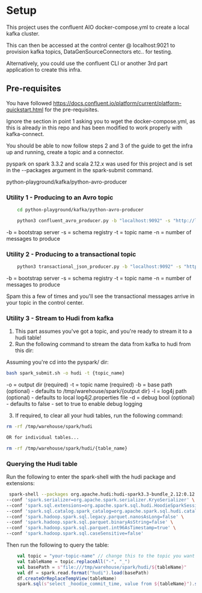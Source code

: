 # Setup

This project uses the confluent AIO docker-compose.yml to create a local kafka cluster.

This can then be accessed at the control center @ localhost:9021 to provision kafka topics, DataGenSourceConnectors etc.. for testing. 

Alternatively, you could use the confluent CLI or another 3rd part application to create this infra.

## Pre-requisites

You have followed https://docs.confluent.io/platform/current/platform-quickstart.html for the pre-requisites.

Ignore the section in point 1 asking you to wget the docker-compose.yml, as this is already in this repo and has been modified to work properly with kafka-connect.

You should be able to now follow steps 2 and 3 of the guide to get the infra up and running, create a topic and a connector.

pyspark on spark 3.3.2 and scala 2.12.x was used for this project and is set in the --packages argument in the spark-submit command.

python-playground/kafka/python-avro-producer
### Utility 1 - Producing to an Avro topic

```bash
    cd python-playground/kafka/python-avro-producer 
```

```bash
    python3 confluent_avro_producer.py -b "localhost:9092" -s "http://localhost:8081" -t {topic name}  -n 4
```

-b = bootstrap server
-s = schema registry
-t = topic name
-n = number of messages to produce

### Utility 2 - Producing to a transactional topic

```bash
    python3 transactional_json_producer.py -b "localhost:9092" -s "http://localhost:8081" -t {topic name}  -n 4
```

-b = bootstrap server
-s = schema registry
-t = topic name
-n = number of messages to produce

Spam this a few of times and you'll see the transactional messages arrive in your topic in the control center.

### Utility 3 - Stream to Hudi from kafka

1. This part assumes you've got a topic, and you're ready to stream it to a hudi table!
2. Run the following command to stream the data from kafka to hudi from this dir:

Assuming you're cd into the pyspark/ dir:

```bash
bash spark_submit.sh -o hudi -t {topic_name}
```

-o = output dir (required)
-t = topic name (required)
-b = base path (optional) - defaults to /tmp/warehouse/spark/{output dir}
-l = log4j path (optional) - defaults to local log4j2.properties file
-d = debug bool (optional) - defaults to false - set to true to enable debug logging

3. If required, to clear all your hudi tables, run the following command:

```bash
rm -rf /tmp/warehouse/spark/hudi

OR for individual tables...

rm -rf /tmp/warehouse/spark/hudi/{table_name}
```

### Querying the Hudi table

Run the following to enter the spark-shell with the hudi package and extensions:

```bash
 spark-shell --packages org.apache.hudi:hudi-spark3.3-bundle_2.12:0.12.2 \
--conf 'spark.serializer=org.apache.spark.serializer.KryoSerializer' \
--conf 'spark.sql.extensions=org.apache.spark.sql.hudi.HoodieSparkSessionExtension' \
--conf 'spark.sql.catalog.spark_catalog=org.apache.spark.sql.hudi.catalog.HoodieCatalog' \
--conf 'spark.hadoop.spark.sql.legacy.parquet.nanosAsLong=false' \
--conf 'spark.hadoop.spark.sql.parquet.binaryAsString=false' \
--conf 'spark.hadoop.spark.sql.parquet.int96AsTimestamp=true' \
--conf 'spark.hadoop.spark.sql.caseSensitive=false'
```


Then run the following to query the table:

```scala
    val topic = "your-topic-name" // change this to the topic you want to query, rest of this block should be copy paste...
    val tableName = topic.replaceAll("-", "_")
    val basePath = s"file:///tmp/warehouse/spark/hudi/${tableName}"
    val df = spark.read.format("hudi").load(basePath)
    df.createOrReplaceTempView(tableName)
    spark.sql(s"select _hoodie_commit_time, value from ${tableName}").show(false)
```
